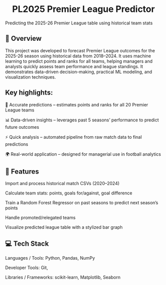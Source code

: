 <h1 align="center">PL2025 Premier League Predictor</h1>
Predicting the 2025-26 Premier League table using historical team stats

## 📖 Overview
This project was developed to forecast Premier League outcomes for the 2025-26 season using historical data from 2018–2024. It uses machine learning to predict points and ranks for all teams, helping managers and analysts quickly assess team performance and league standings. It demonstrates data-driven decision-making, practical ML modeling, and visualization techniques.

## Key highlights:
🧮 Accurate predictions – estimates points and ranks for all 20 Premier League teams

📊 Data-driven insights – leverages past 5 seasons’ performance to predict future outcomes

⚡ Quick analysis – automated pipeline from raw match data to final predictions

🌍 Real-world application – designed for managerial use in football analytics

## 🚀 Features

Import and process historical match CSVs (2020–2024)

Calculate team stats: points, goals for/against, goal difference

Train a Random Forest Regressor on past seasons to predict next season’s points

Handle promoted/relegated teams

Visualize predicted league table with a stylized bar graph

## 💻 Tech Stack
Languages / Tools: Python, Pandas, NumPy

Developer Tools: Git, 

Libraries / Frameworks: scikit-learn, Matplotlib, Seaborn
